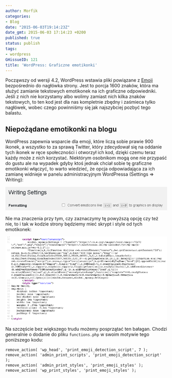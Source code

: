 ```yaml
---
author: Morfik
categories:
- Blog
date: "2015-06-03T19:14:23Z"
date_gmt: 2015-06-03 17:14:23 +0200
published: true
status: publish
tags:
- wordpress
GHissueID: 121
title: 'WordPress: Graficzne emotikonki'
---
```


Począwszy od wersji 4.2, WordPress wstawia pliki powiązane z
[Emoji](https://codex.wordpress.org/Emoji) bezpośrednio do nagłówka strony. Jest to porcja 1600
znaków, która ma służyć zamianie tekstowych emotikonek na ich graficzne odpowiedniki. Jeśli z nich
nie korzystamy albo wolimy zamiast nich kilka znaków tekstowych, to ten kod jest dla nas kompletnie
zbędny i zaśmieca tylko nagłówek, wobec czego powinniśmy się jak najszybciej pozbyć tego balastu.

<!--more-->
## Niepożądane emotikonki na blogu

WordPress zapewnia wsparcie dla emoji, które liczą sobie prawie 900 ikonek, a wszystko to za sprawą
Twitter, który zdecydował się na oddanie tych ikonek w ręce społeczności i otworzył ich kod, dzięki
czemu teraz każdy może z nich korzystać. Niektórym osobnikom mogą one nie przypaść do gustu ale na
wypadek gdyby ktoś jednak chciał sobie tę graficzne emotikonki włączyć, to warto wiedzieć, że opcja
odpowiadająca za ich zamianę widnieje w panelu administracyjnym WordPressa (Settings => Writing):

![wordpress-opcje-emotikonki](/img/2015/06/1.wordpress-opcje-emotikonki.png#big)

Nie ma znaczenia przy tym, czy zaznaczymy tę powyższą opcję czy też nie, to i tak w kodzie strony
będziemy mieć skrypt i style od tych emotikonek:

![wordpress-kod-strony-emotikonki](/img/2015/06/2.wordpress-kod-strony-emotikonki.png#huge)

Na szczęście bez większego trudu możemy posprzątać ten bałagan. Chodzi generalnie o dodanie do pliku
`functions.php` w swoim motywie tego poniższego kodu:

    remove_action( 'wp_head', 'print_emoji_detection_script', 7 );
    remove_action( 'admin_print_scripts', 'print_emoji_detection_script' );
    remove_action( 'admin_print_styles', 'print_emoji_styles' );
    remove_action( 'wp_print_styles', 'print_emoji_styles' );
